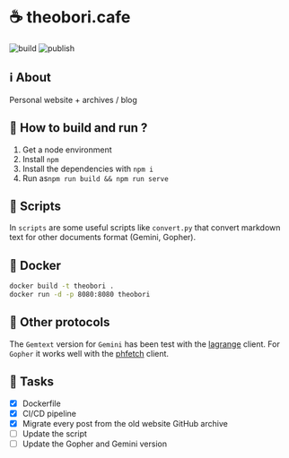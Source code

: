 # ☕ theobori.cafe

![build](https://github.com/theobori-cafe/theobori.cafe/actions/workflows/build.yml/badge.svg)
![publish](https://github.com/theobori-cafe/theobori.cafe/actions/workflows/publish.yml/badge.svg)

## ℹ️ About

Personal website + archives / blog

## 📖 How to build and run ?

1. Get a node environment
2. Install `npm`
3. Install the dependencies with `npm i`
4. Run as`npm run build && npm run serve`

## 📜 Scripts

In `scripts` are some useful scripts like `convert.py` that convert markdown text for other documents format (Gemini, Gopher).

## 🐋 Docker

```bash
docker build -t theobori .
docker run -d -p 8080:8080 theobori
```

## 📡 Other protocols

The `Gemtext` version for `Gemini` has been test with the [lagrange](https://github.com/skyjake/lagrange) client.  For `Gopher` it works well with the [phfetch](https://github.com/xvxx/phetch) client.

## 🎉 Tasks

- [x] Dockerfile
- [x] CI/CD pipeline
- [x] Migrate every post from the old website GitHub archive
- [ ] Update the script
- [ ] Update the Gopher and Gemini version